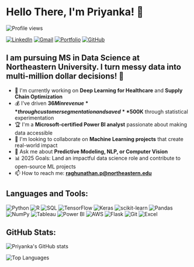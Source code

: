 # Hello There, I'm Priyanka! 👋

![Profile views](https://komarev.com/ghpvc/?username=priyankaraghunathan15&color=blue)

[![LinkedIn](https://img.shields.io/badge/LinkedIn-0077B5?style=for-the-badge&logo=linkedin&logoColor=white)](https://www.linkedin.com/in/priyankaraghu15/)
[![Gmail](https://img.shields.io/badge/Gmail-D14836?style=for-the-badge&logo=gmail&logoColor=white)](mailto:raghunathan.p@northeastern.edu)
[![Portfolio](https://img.shields.io/badge/Portfolio-000000?style=for-the-badge&logo=About.me&logoColor=white)](https://priyanka-raghunathan.netlify.app/)
[![GitHub](https://img.shields.io/badge/GitHub-100000?style=for-the-badge&logo=github&logoColor=white)](https://github.com/priyankaraghunathan15)

## I am pursuing MS in Data Science at Northeastern University. I turn messy data into multi-million dollar decisions! 💫

- 🚀 I'm currently working on **Deep Learning for Healthcare** and **Supply Chain Optimization**
- 💰 I've driven **$36M in revenue** through customer segmentation and saved **$500K** through statistical experimentation
- 🏆 I'm a **Microsoft-certified Power BI analyst** passionate about making data accessible
- 👥 I'm looking to collaborate on **Machine Learning projects** that create real-world impact
- 🤖 Ask me about **Predictive Modeling, NLP, or Computer Vision**
- 📊 2025 Goals: Land an impactful data science role and contribute to open-source ML projects
- 📫 How to reach me: **raghunathan.p@northeastern.edu**

## Languages and Tools:

![Python](https://img.shields.io/badge/Python-3776AB?style=for-the-badge&logo=python&logoColor=white)
![R](https://img.shields.io/badge/R-276DC3?style=for-the-badge&logo=r&logoColor=white)
![SQL](https://img.shields.io/badge/PostgreSQL-316192?style=for-the-badge&logo=postgresql&logoColor=white)
![TensorFlow](https://img.shields.io/badge/TensorFlow-FF6F00?style=for-the-badge&logo=tensorflow&logoColor=white)
![Keras](https://img.shields.io/badge/Keras-D00000?style=for-the-badge&logo=keras&logoColor=white)
![scikit-learn](https://img.shields.io/badge/scikit--learn-F7931E?style=for-the-badge&logo=scikit-learn&logoColor=white)
![Pandas](https://img.shields.io/badge/pandas-150458?style=for-the-badge&logo=pandas&logoColor=white)
![NumPy](https://img.shields.io/badge/numpy-013243?style=for-the-badge&logo=numpy&logoColor=white)
![Tableau](https://img.shields.io/badge/Tableau-E97627?style=for-the-badge&logo=Tableau&logoColor=white)
![Power BI](https://img.shields.io/badge/PowerBI-F2C811?style=for-the-badge&logo=Power%20BI&logoColor=white)
![AWS](https://img.shields.io/badge/AWS-232F3E?style=for-the-badge&logo=amazon-aws&logoColor=white)
![Flask](https://img.shields.io/badge/Flask-000000?style=for-the-badge&logo=flask&logoColor=white)
![Git](https://img.shields.io/badge/Git-F05032?style=for-the-badge&logo=git&logoColor=white)
![Excel](https://img.shields.io/badge/Microsoft_Excel-217346?style=for-the-badge&logo=microsoft-excel&logoColor=white)

## GitHub Stats:

![Priyanka's GitHub stats](https://github-readme-stats.vercel.app/api?username=priyankaraghunathan15&show_icons=true&theme=radical)

![Top Languages](https://github-readme-stats.vercel.app/api/top-langs/?username=priyankaraghunathan15&layout=compact&theme=radical)
